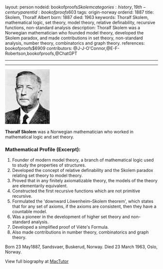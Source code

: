 layout: person
nodeid: bookofproofs$Skolem
categories: history,19th-century
parentid: bookofproofs$603
tags: origin-norway
orderid: 1887
title: Skolem, Thoralf Albert
born: 1887
died: 1963
keywords: Thoralf Skolem, mathematical logic, set theory, model theory, relative definability, recursive functions, non-standard analysis
description: Thoralf Skolem was a Norwegian mathematician who founded model theory, developed the Skolem paradox, and made contributions in set theory, non-standard analysis, number theory, combinatorics and graph theory.
references: bookofproofs$6909
contributors: @J-J-O'Connor,@E-F-Robertson,bookofproofs,@ChatGPT

---



---

![Skolem.jpg](https://github.com/bookofproofs/bookofproofs.github.io/blob/main/_sources/_assets/images/portraits/Skolem.jpg?raw=true)

**Thoralf Skolem** was a Norwegian mathematician who worked in mathematical logic and set theory.

### Mathematical Profile (Excerpt):
1. Founder of modern model theory, a branch of mathematical logic used to study the properties of structures.
2. Developed the concept of relative definability and the Skolem paradox relating set theory to model theory.
3. Proved that in any finitely axiomatizable theory, the models of the theory are elementarily equivalent.
4. Constructed the first recursive functions which are not primitive recursive.
5. Formulated the 'downward Löwenheim–Skolem theorem', which states that for any set of axioms, if the axioms are consistent, then they have a countable model.
6. Was a pioneer in the development of higher set theory and non-standard analysis.
7. Developed a simplified proof of Viète's Formula.
8. Also made contributions in number theory, combinatorics and graph theory.

Born 23 May1887, Sandsvaer, Buskerud, Norway. Died 23 March 1963, Oslo, Norway.

View full biography at [MacTutor](https://mathshistory.st-andrews.ac.uk/Biographies/Skolem/)
